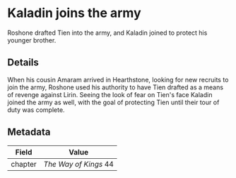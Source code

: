 # Kaladin joins the army
Roshone drafted Tien into the army, and Kaladin joined to protect his younger brother.

## Details
When his cousin Amaram arrived in Hearthstone, looking for new recruits to join the army, Roshone used his authority to have Tien drafted as a means of revenge against Lirin. Seeing the look of fear on Tien's face Kaladin joined the army as well, with the goal of protecting Tien until their tour of duty was complete.

## Metadata
| Field | Value |
| ----- | ----- |
| chapter | *The Way of Kings* 44 |
